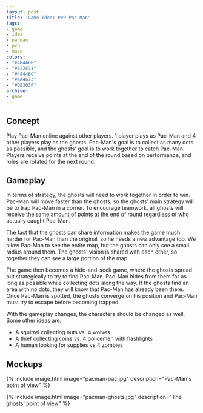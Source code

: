 ```yaml
---
layout: post
title: 'Game Idea: PvP Pac-Man'
tags:
- game
- idea
- pacman
- pvp
- maze
colors:
- "#4B4A6E"
- "#522F71"
- "#48446C"
- "#4A4673"
- "#DE303F"
archive:
- game
---
```


## Concept

Play Pac-Man online against other players. 1 player plays as Pac-Man and 4 other players play as the ghosts. Pac-Man's goal is to collect as many dots as possible, and the ghosts' goal is to work together to catch Pac-Man. Players receive points at the end of the round based on performance, and roles are rotated for the next round.

## Gameplay

In terms of strategy, the ghosts will need to work together in order to win. Pac-Man will move faster than the ghosts, so the ghosts' main strategy will be to trap Pac-Man in a corner. To encourage teamwork, all ghosts will receive the same amount of points at the end of round regardless of who actually caught Pac-Man.

<!-- more -->

The fact that the ghosts can share information makes the game much harder for Pac-Man than the original, so he needs a new advantage too. We allow Pac-Man to see the entire map, but the ghosts can only see a small radius around them. The ghosts' vision is shared with each other, so together they can see a large portion of the map.

The game then becomes a hide-and-seek game, where the ghosts spread out strategically to try to find Pac-Man. Pac-Man hides from them for as long as possible while collecting dots along the way. If the ghosts find an area with no dots, they will know that Pac-Man has already been there. Once Pac-Man is spotted, the ghosts converge on his position and Pac-Man must try to escape before becoming trapped.

With the gameplay changes, the characters should be changed as well. Some other ideas are:

- A squirrel collecting nuts vs. 4 wolves
- A thief collecting coins vs. 4 policemen with flashlights
- A human looking for supplies vs 4 zombies

## Mockups

{% include image.html image="pacman-pac.jpg" description="Pac-Man's point of view" %}

{% include image.html image="pacman-ghosts.jpg" description="The ghosts' point of view" %}
